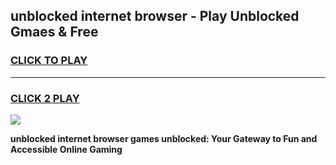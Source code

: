 
## unblocked internet browser - Play Unblocked Gmaes & Free
<h3>
<a href="https://news.freeplayer.one?title=unblocked_internet_browser&ref=16F">CLICK TO PLAY</a></h3>
<hr>

<h3>
<a href="https://news.freeplayer.one?title=unblocked_internet_browser&ref=16F">CLICK 2 PLAY</a>
  
</h3>

<a href="https://news.freeplayer.one?title=unblocked_internet_browser&ref=16F/"><img src="https://clearcache.store/games.png"></a>


**unblocked internet browser games unblocked: Your Gateway to Fun and Accessible Online Gaming**

